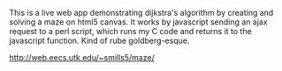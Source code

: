 This is a live web app demonstrating dijkstra's algorithm by creating and solving a maze on html5
canvas.  It works by javascript sending an ajax request to a perl script, which runs my C code and
returns it to the javascript function.  Kind of rube goldberg-esque.

http://web.eecs.utk.edu/~smills5/maze/
